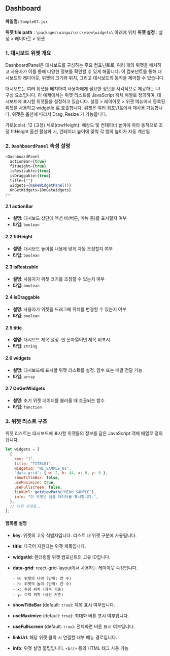 ## Dashboard

**파일명:**  `Sample07.jsx`

**위젯 file path** :  `\packages\wingui\src\view\widgets\` 아래에 위치
**위젯 설정** : 설정 > 레이아웃 > 위젯

### 1. 대시보드 위젯 개요

DashboardPanel은 대시보드를 구성하는 주요 컴포넌트로, 여러 개의 위젯을 배치하고 사용자가 이를 통해 다양한 정보를 확인할 수 있게 해줍니다. 이 컴포넌트를 통해 대시보드의 레이아웃, 위젯의 크기와 위치, 그리고 대시보드의 동작을 제어할 수 있습니다.

대시보드는 여러 위젯을 배치하여 사용자에게 필요한 정보를 시각적으로 제공하는 UI 구성 요소입니다. 이 예제에서는 위젯 리스트를 JavaScript 객체 배열로 정의하여, 대시보드에 표시할 위젯들을 설정하고 있습니다. 설정 > 레이아웃 > 위젯 메뉴에서 등록된 위젯을 사용하고 widgetId 로 호출합니다. 위젯은 여러 컴포넌트에서 재사용 가능합니다. 위젯은 옵션에 따라서 Drag, Resize 가 가능합니다.

가로(cols): 12 (고정)
세로(rowHeight): 해상도 및 컨테이너 높이에 따라 동적으로 조정
fitHeight 옵션 활성화 시, 컨테이너 높이에 맞춰 각 행의 높이가 자동 계산됨



### 2. `DashboardPanel` 속성 설명

```javascript
<DashboardPanel
  actionBar={true}
  fitHeight={true}
  isResizable={true}
  isDraggable={true}
  title={""}
  widgets={makeWidgetPanel()}
  OnGetWidgets={OnGetWidgets}
/>
```

#### 2.1 **actionBar**

* **설명**: 대시보드 상단에 액션 바(버튼, 메뉴 등)를 표시할지 여부
* **타입**: `boolean`

#### 2.2 **fitHeight**

* **설명**: 대시보드 높이를 내용에 맞게 자동 조정할지 여부
* **타입**: `boolean`

#### 2.3 **isResizable**

* **설명**: 사용자가 위젯 크기를 조정할 수 있는지 여부
* **타입**: `boolean`

#### 2.4 **isDraggable**

* **설명**: 사용자가 위젯을 드래그해 위치를 변경할 수 있는지 여부
* **타입**: `boolean`

#### 2.5 **title**

* **설명**: 대시보드 제목 설정. 빈 문자열이면 제목 비표시
* **타입**: `string`

#### 2.6 **widgets**

* **설명**: 대시보드에 표시할 위젯 리스트를 설정. 함수 또는 배열 전달 가능
* **타입**: `array`

#### 2.7 **OnGetWidgets**

* **설명**: 초기 위젯 데이터를 불러올 때 호출되는 함수
* **타입**: `function`

### 3. 위젯 리스트 구조

위젯 리스트는 대시보드에 표시할 위젯들의 정보를 담은 JavaScript 객체 배열로 정의됩니다.

```javascript
let widgets = [
  {
    key: "1",
    title: "TITEL01",
    widgetId: "WI_SAMPLE_01",
    "data-grid": { w: 2, h: 44, x: 0, y: 0 },
    showTitleBar: false,
    useMaximize: true,
    useFullscreen: false,
    linkUrl: getViewPath("MENU_SAMPLE"),
    info: "이 위젯은 샘플 데이터를 표시합니다.",
  },
  // 다른 위젯들...
];
```

#### 항목별 설명

* **key**: 위젯의 고유 식별자입니다. 리스트 내 위젯 구분에 사용됩니다.
* **title**: 다국어 지원되는 위젯 제목입니다.
* **widgetId**: 렌더링할 위젯 컴포넌트의 고유 ID입니다.
* **data-grid**: react-grid-layout에서 사용하는 레이아웃 속성입니다.

  ```
  - w: 위젯의 너비 (단위: 칸 수)
  - h: 위젯의 높이 (단위: 칸 수)
  - x: 수평 위치 (좌측 기준)
  - y: 수직 위치 (상단 기준)
  ```
* **showTitleBar** (default: `true`): 제목 표시 여부입니다.
* **useMaximize** (default: `true`): 최대화 버튼 표시 여부입니다.
* **useFullscreen** (default: `true`): 전체화면 버튼 표시 여부입니다.
* **linkUrl**: 해당 위젯 클릭 시 연결할 내부 메뉴 경로입니다.
* **info**: 위젯 설명 툴팁입니다. `<br/>` 등의 HTML 태그 사용 가능
